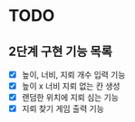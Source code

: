 # TODO

## 2단계 구현 기능 목록

- [x] 높이, 너비, 지뢰 개수 입력 기능
- [x] 높이 x 너비 지뢰 없는 칸 생성
- [x] 랜덤한 위치에 지뢰 심는 기능
- [x] 지뢰 찾기 게임 출력 기능